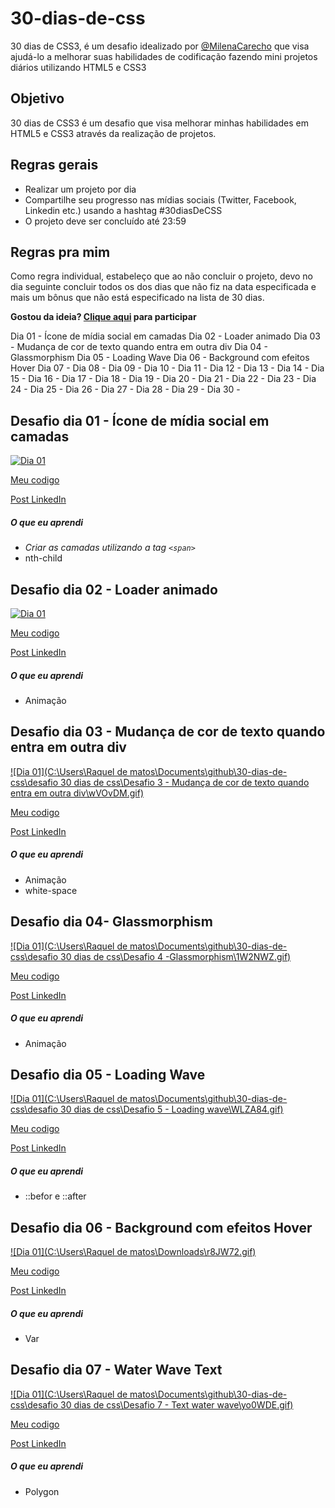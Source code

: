 # 30-dias-de-css

30 dias de CSS3, é um desafio idealizado por [@MilenaCarecho](https://twitter.com/MilenaCarecho)   que visa ajudá-lo a melhorar suas habilidades de codificação fazendo mini projetos diários utilizando HTML5 e CSS3

## Objetivo

30 dias de CSS3 é um desafio que visa melhorar minhas habilidades em HTML5 e CSS3 através da realização de projetos.



## Regras gerais

- Realizar um projeto por dia
- Compartilhe seu progresso nas mídias sociais (Twitter, Facebook, Linkedin etc.) usando a hashtag #30diasDeCSS
- O projeto deve ser concluído até 23:59

## Regras pra mim

Como regra individual, estabeleço que  ao não concluir o projeto, devo no dia seguinte concluir todos os dos dias que não fiz na data especificada e mais um bônus que não está especificado na lista de 30 dias.



**Gostou da ideia? [Clique aqui](https://github.com/MilenaCarecho/30diasDeCSS/issues/1) para participar**



Dia 01 - Ícone de mídia social em camadas
Dia 02 - Loader animado
Dia 03 - Mudança de cor de texto quando entra em outra div
Dia 04 - Glassmorphism
Dia 05 - Loading Wave
Dia 06 - Background com efeitos Hover
Dia 07 - 
Dia 08 - 
Dia 09 - 
Dia 10 - 
Dia 11 - 
Dia 12 - 
Dia 13 - 
Dia 14 - 
Dia 15 - 
Dia 16 - 
Dia 17 - 
Dia 18 - 
Dia 19 - 
Dia 20 -
Dia 21 - 
Dia 22 - 
Dia 23 - 
Dia 24 - 
Dia 25 - 
Dia 26 - 
Dia 27 - 
Dia 28 - 
Dia 29 - 
Dia 30 - 

## Desafio dia 01 - Ícone de mídia social em camadas

[![Dia 01](https://user-images.githubusercontent.com/37448340/88348819-d38d7000-cd24-11ea-99d1-39b04afb77f2.gif)](https://user-images.githubusercontent.com/37448340/88348819-d38d7000-cd24-11ea-99d1-39b04afb77f2.gif)

[Meu codigo](https://github.com/rockiir/30-dias-de-css/tree/main/Desafio%201%20-%20%20%C3%8Dcone%20de%20m%C3%ADdia%20social%20em%20camadas)

[Post LinkedIn](https://www.linkedin.com/posts/raquel-matos-mauricio_30diasdecss-devs-css-activity-6768744619153870848-GO9d)

##### O que eu aprendi

- *Criar as camadas utilizando a tag `<span>`*
- nth-child

## Desafio dia 02 - Loader animado

[![Dia 01](https://j.gifs.com/OMOREB.gif)](https://j.gifs.com/OMOREB.giff)

[Meu codigo](https://github.com/rockiir/30-dias-de-css/tree/main/desafio%2030%20dias%20de%20css/Desafio%202%20-%20Loader%20animado)

[Post LinkedIn](https://www.linkedin.com/feed/update/urn:li:activity:6769021369175818240/)

##### O que eu aprendi

- Animação



## Desafio dia 03 - Mudança de cor de texto quando entra em outra div

[![Dia 01](C:\Users\Raquel de matos\Documents\github\30-dias-de-css\desafio 30 dias de css\Desafio 3 - Mudança de cor de texto quando entra em outra div\wVOvDM.gif)](https://j.gifs.com/OMOREB.giff)

[Meu codigo]()

[Post LinkedIn]()

##### O que eu aprendi

- Animação
- white-space

## Desafio dia 04- Glassmorphism

[![Dia 01](C:\Users\Raquel de matos\Documents\github\30-dias-de-css\desafio 30 dias de css\Desafio 4 -Glassmorphism\1W2NWZ.gif)](https://j.gifs.com/OMOREB.giff)

[Meu codigo]()

[Post LinkedIn]()

##### O que eu aprendi

- Animação



## Desafio dia 05 - Loading Wave

[![Dia 01](C:\Users\Raquel de matos\Documents\github\30-dias-de-css\desafio 30 dias de css\Desafio 5 - Loading wave\WLZA84.gif)](https://j.gifs.com/OMOREB.giff)

[Meu codigo]()

[Post LinkedIn]()

##### O que eu aprendi

- ::befor  e ::after

## Desafio dia 06 - Background com efeitos Hover

[![Dia 01](C:\Users\Raquel de matos\Downloads\r8JW72.gif)](https://j.gifs.com/OMOREB.giff)

[Meu codigo]()

[Post LinkedIn]()

##### O que eu aprendi

- Var

## Desafio dia 07 - Water Wave Text

[![Dia 01](C:\Users\Raquel de matos\Documents\github\30-dias-de-css\desafio 30 dias de css\Desafio 7 - Text water wave\yo0WDE.gif)](https://j.gifs.com/OMOREB.giff)

[Meu codigo]()

[Post LinkedIn]()

##### O que eu aprendi

- Polygon





